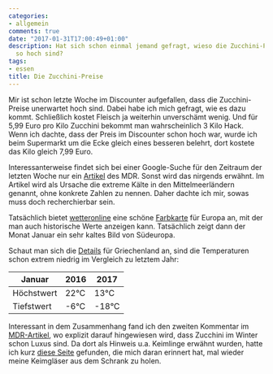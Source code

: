 ```yaml
---
categories:
- allgemein
comments: true
date: "2017-01-31T17:00:49+01:00"
description: Hat sich schon einmal jemand gefragt, wieso die Zucchini-Preise gerade
  so hoch sind?
tags:
- essen
title: Die Zucchini-Preise
---
```


Mir ist schon letzte Woche im Discounter aufgefallen, dass die Zucchini-Preise unerwartet hoch sind. Dabei habe ich mich gefragt, wie es dazu kommt. Schließlich kostet Fleisch ja weiterhin unverschämt wenig. Und für 5,99 Euro pro Kilo Zucchini bekommt man wahrscheinlich 3 Kilo Hack. Wenn ich dachte, dass der Preis im Discounter schon hoch war, wurde ich beim Supermarkt um die Ecke gleich eines besseren belehrt, dort kostete das Kilo gleich 7,99 Euro.

Interessanterweise findet sich bei einer Google-Suche für den Zeitraum der letzten Woche nur ein [Artikel](http://www.mdr.de/nachrichten/vermischtes/teure-gemuese-preise-nach-frost-in-suedeuropa-100.html) des MDR. Sonst wird das nirgends erwähnt. Im Artikel wird als Ursache die extreme Kälte in den Mittelmeerländern genannt, ohne konkrete Zahlen zu nennen. Daher dachte ich mir, sowas muss doch recherchierbar sein.

Tatsächlich bietet [wetteronline](http://www.wetteronline.de/) eine schöne [Farbkarte](http://www.wetteronline.de/?month=01&year=2017&pcid=pc_rueckblick_data&gid=euro&pid=p_rueckblick_colormap&sid=ColorMap&metparaid=TXA&iid=euro) für Europa an, mit der man auch historische Werte anzeigen kann. Tatsächlich zeigt dann der Monat Januar ein sehr kaltes Bild von Südeuropa.

Schaut man sich die [Details](http://www.wetteronline.de/wetterdaten/trikala?pcid=pc_rueckblick_data&gid=16645&pid=p_rueckblick_diagram&sid=StationHistory&iid=16648&month=01&year=2017&period=4&metparaid=TXLD) für Griechenland an, sind die Temperaturen schon extrem niedrig im Vergleich zu letztem Jahr:

|Januar|2016|2017|
|---|---|---|
|Höchstwert|22°C | 13°C|
|Tiefstwert|-6°C | -18°C|

Interessant in dem Zusammenhang fand ich den zweiten Kommentar im [MDR-Artikel](http://www.mdr.de/nachrichten/vermischtes/teure-gemuese-preise-nach-frost-in-suedeuropa-100.html), wo explizit darauf hingewiesen wird, dass Zucchini im Winter schon Luxus sind. Da dort als Hinweis u.a. Keimlinge erwähnt wurden, hatte ich kurz [diese Seite](http://vollwert-blog.de/getreidesprossen-ziehen/) gefunden, die mich daran erinnert hat, mal wieder meine Keimgläser aus dem Schrank zu holen.
